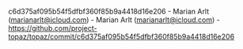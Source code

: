 c6d375af095b54f5dfbf360f85b9a4418d16e206 - Marian Arlt (marianarlt@icloud.com) - Marian Arlt (marianarlt@icloud.com) - https://github.com/project-topaz/topaz/commit/c6d375af095b54f5dfbf360f85b9a4418d16e206
